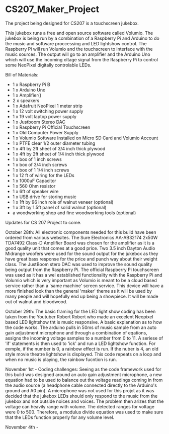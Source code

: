 # CS207_Maker_Project

The project being designed for CS207 is a touchscreen jukebox.

This jukebox runs a free and open source software called Volumio. The jukebox is being run by a combination of a Raspberry Pi and Arduino to do the music and software proccessing and LED lightshow control. The Raspberry Pi will run Volumio and the touchscreen to interface with the music sources. The output will go to an amplifier and the Arduino Uno which will use the incoming oltage signal from the Raspberry Pi to control some NeoPixel digitally controlable LEDs.


Bill of Materials:
- 1 x Raspberry Pi B
- 1 x Arduino Uno
- 1 x Amplifier()
- 2 x speakers
- 1 x Adafruit NeoPixel 1 meter strip
- 1 x 12 volt switching power supply
- 1 x 19 volt laptop power supply
- 1 x Justboom Stereo DAC
- 1 x Raspberry Pi Official Touchscreen
- 1 x Old Computer Power Supply
- 1 x Volumio Software Installed on Micro SD Card and Volumio Account
- 1 x PTFE clear 1/2 outer diameter tubing
- 1 x 4ft by 2ft sheet of 3/4 inch thick plywood
- 1 x 4ft by 2ft sheet of 1/4 inch thick plywood
- 1 x box of 1 inch screws
- 1 x box of 3/4 inch screws
- 1 x box of 1 1/4 inch screws
- 1 x 12 ft of wiring for the LEDs
- 1 x 1000uF Capacitor
- 1 x 560 Ohm resistor
- 1 x 6ft of speaker wire
- 1 x USB drive for storing music
- 1 x 1ft by 96 inch role of walnut veneer (optional)
- 1 x 3ft by 1.5ft panel of solid walnut (optional)
- a woodworking shop and fine woodworking tools (optional)


Updates for CS 207 Project to come.

October 28th: All electronic components needed for this build have been ordered from various websites. The Sure Electronics AA-AB32174 2x50W TDA7492 Class-D Amplifier Board was chosen for the amplifier as it is a good quality unit that comes at a good price. Two 3.5 inch Dayton Audio Midrange woofers were used for the sound output for the jukebox as they have great bass response for the price and punch way about their weight class. The JustBoom stero DAC was used  to improve the sound quality being output from the Raspberry Pi. The official Raspberry Pi touchscreen was used as it has a wel established functionality with the Raspberry Pi and Volumio which is very important as Volumio is meant to be a cloud based service rather than a 'same machine' screen service. This device will have a more finished look than the general 'maker' theme as it will be used by many people and will hopefully end up being a showpiece. It will be made out of walnut and bloodwood.

October 29th: The basic framing for the LED light show coding has been taken from the Youtuber Robert Robert who made an excelent Neopixel based LED lightshow tht is music responsive. A basic explanation as to how the code works. The arduino pulls in 50ms of music sample from an auto gain adjustment microphone and through a combination of eqations, assigns the incoming voltage samples to a number from 0 to 11. A seriese of 'if' statements is then used to 'ick' and run a LED lightshow function. For exmple, if the number is 0, a rainbow effect is run. If the nuber is 4, an old style movie theatre lightshow is displayed. This code repeats on a loop and when no music is playing, the rainbow fucntion is run.

November 1st - Coding challenges:
Seeing as the code framework used for this build was designed around an auto gain adjustment microphone, a new equation had to be used to balance out the voltage readings coming in from the audio source (a headphone cable connected directly to the Arduino's ground and A0 pin). A microphone was not used for this projct as it was decided that the jukebox LEDs should only respond to the music from the jukebox and not outside noices and voices. The problem then arizes that the voltage can heavily range with volume. The detected ranges for voltage were 0 to 500. Therefore, a modulus divide equation was used to make sure that the LEDs function properly for any volume level.

November 4th - 
